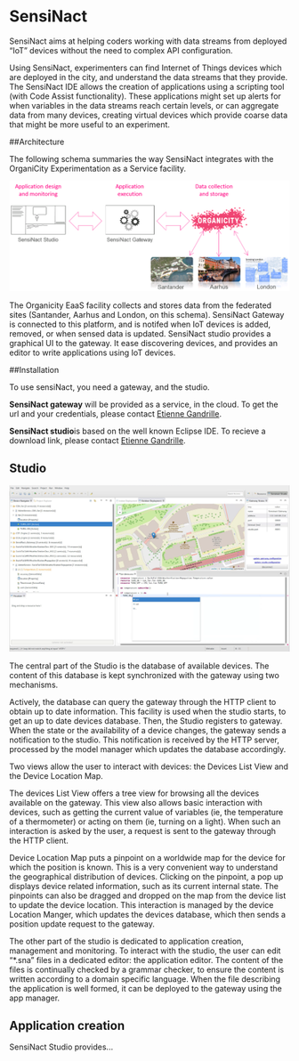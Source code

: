 # SensiNact

SensiNact aims at helping coders working with data streams from deployed “IoT” devices without the need to complex API configuration.

Using SensiNact, experimenters can find Internet of Things devices which are deployed in the city, and understand the data streams that they provide. The SensiNact IDE allows the creation of applications using a scripting tool (with Code Assist functionality). These applications might set up alerts for when variables in the data streams reach certain levels, or can aggregate data from many devices, creating virtual devices which provide coarse data that might be more useful to an experiment.

##Architecture

The following schema summaries the way SensiNact integrates with the OrganiCity Experimentation as a Service facility.

![Sensinact](images/architecture.png)  

The Organicity EaaS facility collects and stores data from the federated sites (Santander, Aarhus and London, on this schema). SensiNact Gateway is connected to this platform, and is notifed when IoT devices is added, removed, or when sensed data is updated. SensiNact studio provides a graphical UI to the gateway. It ease discovering devices, and provides an editor to write applications using IoT devices.

##Installation

To use sensiNact, you need a gateway, and the studio.

**SensiNact gateway** will be provided as a service, in the cloud. To get the url and your credentials, please contact [Etienne Gandrille](mailto:etienne.gandrille@cea.fr).

**SensiNact studio**is based on the well known Eclipse IDE. To recieve a download link, please contact [Etienne Gandrille](mailto:etienne.gandrille@cea.fr).

## Studio

![](images/sensinact.png)

The central part of the Studio is the database of available devices. The content of this database is kept synchronized with the gateway using two mechanisms.

Actively, the database can query the gateway through the HTTP client to obtain up to date information. This facility is used when the studio starts, to get an up to date devices database. Then, the Studio registers to gateway. When the state or the availability of a device changes, the gateway sends a notification to the studio. This notification is received by the HTTP server, processed by the model manager which updates the database accordingly.

Two views allow the user to interact with devices: the Devices List View and the Device Location Map.

The devices List View offers a tree view for browsing all the devices available on the gateway. This view also allows basic interaction with devices, such as getting the current value of variables (ie, the temperature of a thermometer) or acting on them (ie, turning on a light). When such an interaction is asked by the user, a request is sent to the gateway through the HTTP client.

Device Location Map puts a pinpoint on a worldwide map for the device for which the position is known. This is a very convenient way to understand the geographical distribution of devices. Clicking on the pinpoint, a pop up displays device related information, such as its current internal state. The pinpoints can also be dragged and dropped on the map from the device list to update the device location. This interaction is managed by the device Location Manger, which updates the devices database, which then sends a position update request to the gateway.

The other part of the studio is dedicated to application creation, management and monitoring. To interact with the studio, the user can edit “*.sna” files in a dedicated editor: the application editor. The content of the files is continually checked by a grammar checker, to ensure the content is written according to a domain specific language. When the file describing the application is well formed, it can be deployed to the gateway using the app manager.

## Application creation

SensiNact Studio provides...
